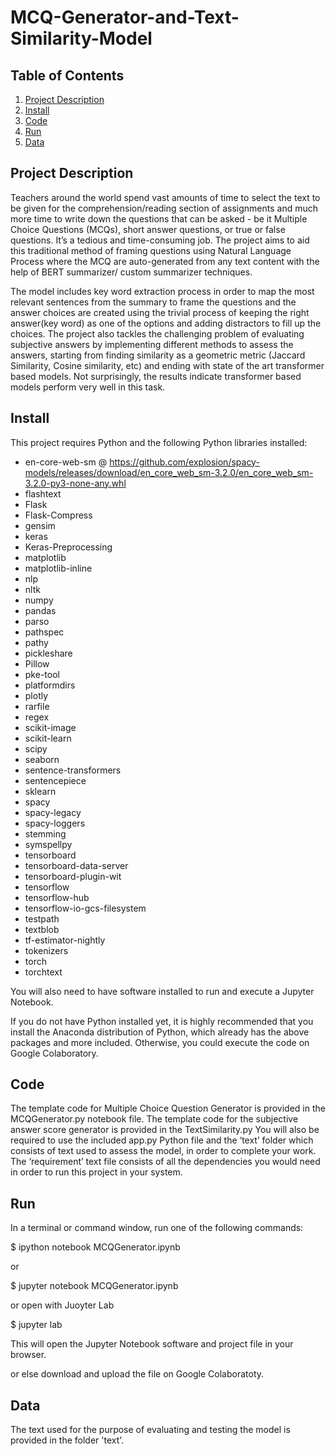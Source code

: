 # MCQ-Generator-and-Text-Similarity-Model

## Table of Contents

1. [Project Description](#desc)
2. [Install](#install)
3. [Code](#code)
4. [Run](#run)
5. [Data](#data)

<a name="desc"></a>
## Project Description

Teachers around the world spend vast amounts of time to select the text to be given for the comprehension/reading section of assignments and much more time to write down the questions that can be asked - be it Multiple Choice Questions (MCQs), short answer questions, or true or false questions. It’s a tedious and time-consuming job. The project aims to aid this traditional method of framing questions using Natural Language Process where the MCQ are auto-generated from any text content with the help of BERT summarizer/ custom summarizer techniques.

The model includes key word extraction process in order to map the most relevant sentences from the summary to frame the questions and the answer choices are created using the trivial process of keeping the right answer(key word) as one of the options and adding distractors to fill up the choices. The project also tackles the challenging problem of evaluating subjective answers by implementing different methods to assess the answers, starting from finding similarity as a geometric metric (Jaccard Similarity, Cosine similarity, etc) and ending with state of the art transformer based models. Not surprisingly, the results indicate transformer based models perform very well in this task.

<a name="install"></a>
## Install

This project requires Python and the following Python libraries installed:

* en-core-web-sm @ https://github.com/explosion/spacy-models/releases/download/en_core_web_sm-3.2.0/en_core_web_sm-3.2.0-py3-none-any.whl
* flashtext
* Flask
* Flask-Compress
* gensim
* keras
* Keras-Preprocessing
* matplotlib
* matplotlib-inline
* nlp
* nltk
* numpy
* pandas
* parso
* pathspec
* pathy
* pickleshare
* Pillow
* pke-tool
* platformdirs
* plotly
* rarfile
* regex
* scikit-image
* scikit-learn
* scipy
* seaborn
* sentence-transformers
* sentencepiece
* sklearn
* spacy
* spacy-legacy
* spacy-loggers
* stemming
* symspellpy
* tensorboard
* tensorboard-data-server
* tensorboard-plugin-wit
* tensorflow
* tensorflow-hub
* tensorflow-io-gcs-filesystem
* testpath
* textblob
* tf-estimator-nightly
* tokenizers
* torch
* torchtext

You will also need to have software installed to run and execute a Jupyter Notebook.

If you do not have Python installed yet, it is highly recommended that you install the Anaconda distribution of Python, which already has the above packages and more included.
Otherwise, you could execute the code on Google Colaboratory.

<a name="code"></a>
## Code

The template code for Multiple Choice Question Generator is provided in the MCQGenerator.py notebook file. The template code for the subjective answer score generator is provided in the TextSimilarity.py  You will also be required to use the included app.py Python file and the ‘text’ folder which consists of text used to assess the model, in order to complete your work. The ‘requirement’ text file consists of all the dependencies you would need in order to run this project in your system.

<a name="code"></a>
## Run

In a terminal or command window, run one of the following commands:

$ ipython notebook MCQGenerator.ipynb

or

$ jupyter notebook MCQGenerator.ipynb

or open with Juoyter Lab

$ jupyter lab

This will open the Jupyter Notebook software and project file in your browser.

or else download and upload the file on Google Colaboratoty. 

<a name="data"></a>
## Data

The text used for the purpose of evaluating and testing the model is provided in the folder 'text'.

